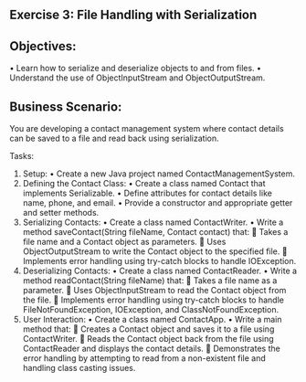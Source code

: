 ## Exercise 3: File Handling with Serialization

## Objectives:
•	Learn how to serialize and deserialize objects to and from files.
•	Understand the use of ObjectInputStream and ObjectOutputStream.

## Business Scenario: 
You are developing a contact management system where contact details can be saved to a file and read back using serialization.

Tasks:
1.	Setup:
•	Create a new Java project named ContactManagementSystem.
2.	Defining the Contact Class:
•	Create a class named Contact that implements Serializable.
•	Define attributes for contact details like name, phone, and email.
•	Provide a constructor and appropriate getter and setter methods.
3.	Serializing Contacts:
•	Create a class named ContactWriter.
•	Write a method saveContact(String fileName, Contact contact) that:
	Takes a file name and a Contact object as parameters.
	Uses ObjectOutputStream to write the Contact object to the specified file.
	Implements error handling using try-catch blocks to handle IOException.
4.	Deserializing Contacts:
•	Create a class named ContactReader.
•	Write a method readContact(String fileName) that:
	Takes a file name as a parameter.
	Uses ObjectInputStream to read the Contact object from the file.
	Implements error handling using try-catch blocks to handle FileNotFoundException, IOException, and ClassNotFoundException.
5.	User Interaction:
•	Create a class named ContactApp.
•	Write a main method that:
	Creates a Contact object and saves it to a file using ContactWriter.
	Reads the Contact object back from the file using ContactReader and displays the contact details.
	Demonstrates the error handling by attempting to read from a non-existent file and handling class casting issues.
